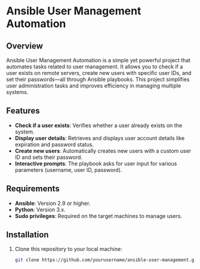 # Ansible User Management Automation

## Overview
Ansible User Management Automation is a simple yet powerful project that automates tasks related to user management. It allows you to check if a user exists on remote servers, create new users with specific user IDs, and set their passwords—all through Ansible playbooks. This project simplifies user administration tasks and improves efficiency in managing multiple systems.

## Features
- **Check if a user exists**: Verifies whether a user already exists on the system.
- **Display user details**: Retrieves and displays user account details like expiration and password status.
- **Create new users**: Automatically creates new users with a custom user ID and sets their password.
- **Interactive prompts**: The playbook asks for user input for various parameters (username, user ID, password).

## Requirements
- **Ansible**: Version 2.9 or higher.
- **Python**: Version 3.x.
- **Sudo privileges**: Required on the target machines to manage users.

## Installation
1. Clone this repository to your local machine:

   ```bash
   git clone https://github.com/yourusername/ansible-user-management.git
